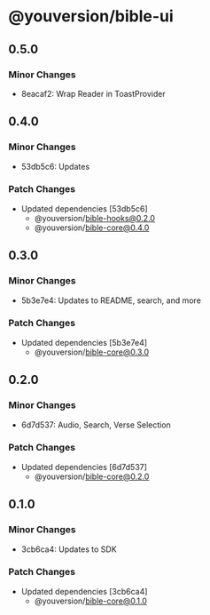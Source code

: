 # @youversion/bible-ui

## 0.5.0

### Minor Changes

- 8eacaf2: Wrap Reader in ToastProvider

## 0.4.0

### Minor Changes

- 53db5c6: Updates

### Patch Changes

- Updated dependencies [53db5c6]
  - @youversion/bible-hooks@0.2.0
  - @youversion/bible-core@0.4.0

## 0.3.0

### Minor Changes

- 5b3e7e4: Updates to README, search, and more

### Patch Changes

- Updated dependencies [5b3e7e4]
  - @youversion/bible-core@0.3.0

## 0.2.0

### Minor Changes

- 6d7d537: Audio, Search, Verse Selection

### Patch Changes

- Updated dependencies [6d7d537]
  - @youversion/bible-core@0.2.0

## 0.1.0

### Minor Changes

- 3cb6ca4: Updates to SDK

### Patch Changes

- Updated dependencies [3cb6ca4]
  - @youversion/bible-core@0.1.0
